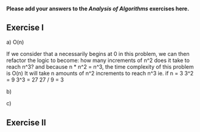 #### Please add your answers to the ***Analysis of  Algorithms*** exercises here.

## Exercise I

a) O(n)

If we consider that a necessarily begins at 0 in this problem, we can then refactor the logic to become: 
how many increments of n^2 does it take to reach n^3? 
and because n * n^2 = n^3, the time complexity of this problem is O(n)
It will take n amounts of n^2 increments to reach n^3
ie. if n = 3
3^2 = 9
3^3 = 27
27 / 9 = 3


b)


c)

## Exercise II


